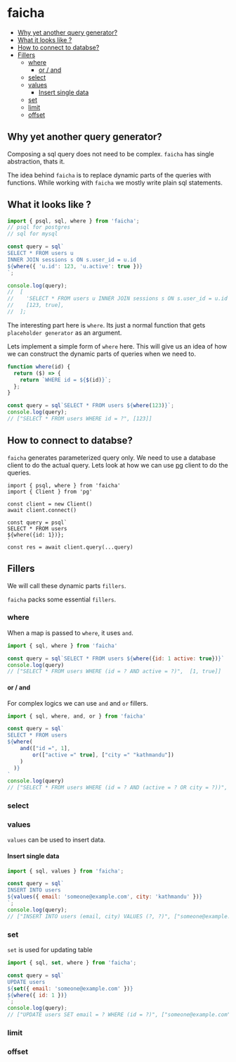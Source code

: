 # faicha

<!-- vim-markdown-toc GFM -->

- [Why yet another query generator?](#why-yet-another-query-generator)
- [What it looks like ?](#what-it-looks-like-)
- [How to connect to databse?](#how-to-connect-to-databse)
- [Fillers](#fillers)
  - [where](#where)
    - [or / and](#or--and)
  - [select](#select)
  - [values](#values)
    - [Insert single data](#insert-single-data)
  - [set](#set)
  - [limit](#limit)
  - [offset](#offset)

<!-- vim-markdown-toc -->

## Why yet another query generator?

Composing a sql query does not need to be complex.
`faicha` has single abstraction, thats it.

The idea behind `faicha` is to replace dynamic parts of
the queries with functions. While working with `faicha`
we mostly write plain sql statements.

## What it looks like ?

```javascript
import { psql, sql, where } from 'faicha';
// psql for postgres
// sql for mysql

const query = sql`
SELECT * FROM users u
INNER JOIN sessions s ON s.user_id = u.id
${where({ 'u.id': 123, 'u.active': true })}
`;

console.log(query);
//  [
//    'SELECT * FROM users u INNER JOIN sessions s ON s.user_id = u.id WHERE u.id = ? AND u.active = ?',
//    [123, true],
//  ];
```

The interesting part here is `where`. Its just a normal function
that gets `placeholder generator` as an argument.

Lets implement a simple form of `where` here. This will give us
an idea of how we can construct the dynamic parts of queries
when we need to.

```javascript
function where(id) {
  return ($) => {
    return `WHERE id = ${$(id)}`;
  };
}

const query = sql`SELECT * FROM users ${where(123)}`;
console.log(query);
// ["SELECT * FROM users WHERE id = ?", [123]]
```

## How to connect to databse?

`faicha` generates parameterized query only.
We need to use a database client to do the actual query.
Lets look at how we can use [pg](https://node-postgres.com) client to do the queries.

```
import { psql, where } from 'faicha'
import { Client } from 'pg'

const client = new Client()
await client.connect()

const query = psql`
SELECT * FROM users
${where({id: 1})};
`
const res = await client.query(...query)
```

## Fillers

We will call these dynamic parts `fillers`.

`faicha` packs some essential `fillers`.

### where

When a map is passed to `where`, it uses `and`.

```javascript
import { sql, where } from 'faicha'

const query = sql`SELECT * FROM users ${where({id: 1 active: true})}`
console.log(query)
// ["SELECT * FROM users WHERE (id = ? AND active = ?)",  [1, true]]
```

#### or / and

For complex logics we can use `and` and `or` fillers.

```javascript
import { sql, where, and, or } from 'faicha'

const query = sql`
SELECT * FROM users
${where(
    and(["id =", 1],
        or(["active =" true], ["city =" "kathmandu"])
    )
  )}
`
console.log(query)
// ["SELECT * FROM users WHERE (id = ? AND (active = ? OR city = ?))", [1, true, "kathmandu"]]
```

### select

### values

`values` can be used to insert data.

#### Insert single data

```javascript
import { sql, values } from 'faicha';

const query = sql`
INSERT INTO users
${values({ email: 'someone@example.com', city: 'kathmandu' })}
`;
console.log(query);
// ["INSERT INTO users (email, city) VALUES (?, ?)", ["someone@example.com", "kathmandu"]]
```

### set

`set` is used for updating table

```javascript
import { sql, set, where } from 'faicha';

const query = sql`
UPDATE users
${set({ email: 'someone@example.com' })}
${where({ id: 1 })}
`;
console.log(query);
// ["UPDATE users SET email = ? WHERE (id = ?)", ["someone@example.com", 1]]
```

### limit

### offset
